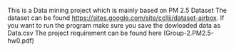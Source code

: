 This is a Data mining project which is mainly based on PM 2.5 Dataset
The dataset can be found https://sites.google.com/site/cclljj/dataset-airbox. If you want to run the program make sure you save the dowloaded data as Data.csv
The project requirement can be found here (Group-2.PM2.5-hw0.pdf)
 
